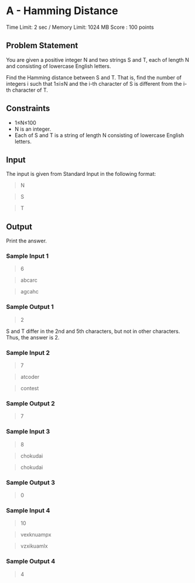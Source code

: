 # A - Hamming Distance

Time Limit: 2 sec / Memory Limit: 1024 MB
Score : 100 points

## Problem Statement
You are given a positive integer N and two strings S and T, each of length N and consisting of lowercase English letters.

Find the Hamming distance between S and T. That is, find the number of integers i such that 1≤i≤N and the i-th character of S is different from the i-th character of T.


## Constraints
* 1≤N≤100
* N is an integer.
* Each of S and T is a string of length N consisting of lowercase English letters.


## Input
The input is given from Standard Input in the
following format:
> N

> S

> T

## Output
Print the answer.


### Sample Input 1
> 6

> abcarc

> agcahc
### Sample Output 1
> 2

S and T differ in the 2nd and 5th characters, but not in other characters. Thus, the answer is 2.

### Sample Input 2
> 7

> atcoder

> contest
### Sample Output 2
> 7

### Sample Input 3
> 8

> chokudai

>chokudai
### Sample Output 3
> 0
### Sample Input 4
> 10

> vexknuampx

> vzxikuamlx
### Sample Output 4
> 4